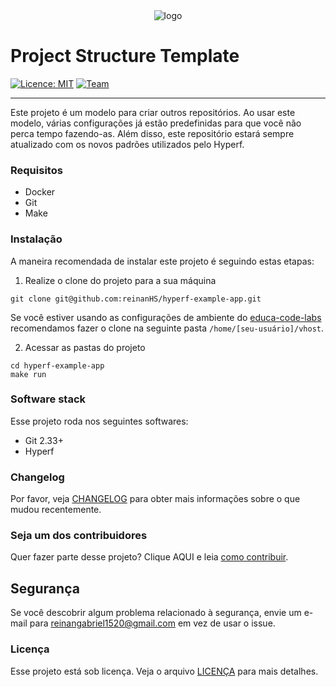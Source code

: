 <div align="center">
   <img src="https://camo.githubusercontent.com/94f76600bb4b1dc9941bcfcc40e89eda69ed394536b10b756e02c57c4665a6d6/68747470733a2f2f63646e2e6a7364656c6976722e6e65742f67682f6879706572662f6879706572662f646f63732f6c6f676f2e706e67" alt="logo">
</div>

Project Structure Template
=======================================

[![Licence: MIT](https://img.shields.io/badge/Licence-MIT-green)](LICENCE)
[![Team](https://img.shields.io/badge/Team-General-red)](https://gitlab.com/educa-code-labs/general)

* * *

Este projeto é um modelo para criar outros repositórios. Ao usar este modelo, várias configurações
já estão predefinidas para que você não perca tempo fazendo-as. Além disso, este repositório estará sempre
atualizado com os novos padrões utilizados pelo Hyperf.

### Requisitos

- Docker
- Git
- Make

### Instalação

A maneira recomendada de instalar este projeto é seguindo estas etapas:

1. Realize o clone do projeto para a sua máquina

```shell
git clone git@github.com:reinanHS/hyperf-example-app.git
```

Se você estiver usando as configurações de ambiente do [educa-code-labs](https://gitlab.com/educa-code-labs) recomendamos fazer o clone na seguinte pasta `/home/[seu-usuário]/vhost`.

2. Acessar as pastas do projeto

```shell
cd hyperf-example-app
make run
```

### Software stack

Esse projeto roda nos seguintes softwares:

- Git 2.33+
- Hyperf

### Changelog

Por favor, veja [CHANGELOG](CHANGELOG.md) para obter mais informações sobre o que mudou recentemente.

### Seja um dos contribuidores

Quer fazer parte desse projeto? Clique AQUI e leia [como contribuir](CONTRIBUTING.md).

## Segurança

Se você descobrir algum problema relacionado à segurança, envie um e-mail para reinangabriel1520@gmail.com em vez de usar o issue.

### Licença

Esse projeto está sob licença. Veja o arquivo [LICENÇA](LICENSE.md) para mais detalhes.
